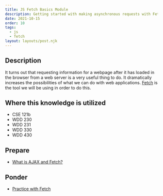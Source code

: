 ```yaml
---
title: JS Fetch Basics Module
description: Getting started with making asynchronous requests with Fetch
date: 2021-10-15
order: 10
tags:
  - js
  - fetch
layout: layouts/post.njk
---
```


## Description

It turns out that requesting information for a webpage after it has loaded in the browser from a web server is a very useful thing to do. It dramatically increases the possibilities of what we can do with web applications. [Fetch](https://developer.mozilla.org/en-US/docs/Web/API/Fetch_API/Using_Fetch) is the tool we will be using in order to do this.

## Where this knowledge is utilized

- CSE 121b
- WDD 230
- WDD 231
- WDD 330
- WDD 430

## Prepare

- [What is AJAX and Fetch?](prepare1/)

## Ponder

- [Practice with Fetch](ponder1/)
